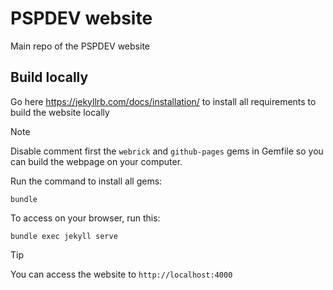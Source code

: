 # PSPDEV website

Main repo of the PSPDEV website

## Build locally

Go here https://jekyllrb.com/docs/installation/ to install all
requirements to build the website locally

> [!Note]
> Disable comment first the `webrick` and `github-pages` gems in Gemfile so you can build the
webpage on your computer.

Run the command to install all gems:

```shell
bundle
```

To access on your browser, run this:
```shell
bundle exec jekyll serve
```

> [!Tip]
> You can access the website to `http://localhost:4000`
